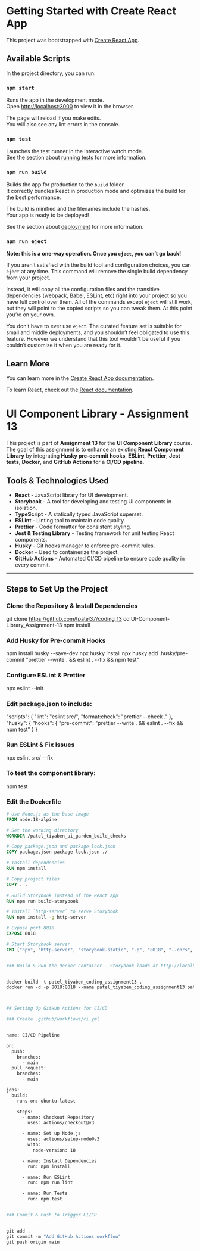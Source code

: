 # Getting Started with Create React App

This project was bootstrapped with [Create React App](https://github.com/facebook/create-react-app).

## Available Scripts

In the project directory, you can run:

### `npm start`

Runs the app in the development mode.\
Open [http://localhost:3000](http://localhost:3000) to view it in the browser.

The page will reload if you make edits.\
You will also see any lint errors in the console.

### `npm test`

Launches the test runner in the interactive watch mode.\
See the section about [running tests](https://facebook.github.io/create-react-app/docs/running-tests) for more information.

### `npm run build`

Builds the app for production to the `build` folder.\
It correctly bundles React in production mode and optimizes the build for the best performance.

The build is minified and the filenames include the hashes.\
Your app is ready to be deployed!

See the section about [deployment](https://facebook.github.io/create-react-app/docs/deployment) for more information.

### `npm run eject`

**Note: this is a one-way operation. Once you `eject`, you can’t go back!**

If you aren’t satisfied with the build tool and configuration choices, you can `eject` at any time. This command will remove the single build dependency from your project.

Instead, it will copy all the configuration files and the transitive dependencies (webpack, Babel, ESLint, etc) right into your project so you have full control over them. All of the commands except `eject` will still work, but they will point to the copied scripts so you can tweak them. At this point you’re on your own.

You don’t have to ever use `eject`. The curated feature set is suitable for small and middle deployments, and you shouldn’t feel obligated to use this feature. However we understand that this tool wouldn’t be useful if you couldn’t customize it when you are ready for it.

## Learn More

You can learn more in the [Create React App documentation](https://facebook.github.io/create-react-app/docs/getting-started).

To learn React, check out the [React documentation](https://reactjs.org/).




# UI Component Library - Assignment 13

This project is part of **Assignment 13** for the **UI Component Library** course. The goal of this assignment is to enhance an existing **React Component Library** by integrating **Husky pre-commit hooks**, **ESLint**, **Prettier**, **Jest tests**, **Docker**, and **GitHub Actions** for a **CI/CD pipeline**.

## Tools & Technologies Used

- **React** - JavaScript library for UI development.
- **Storybook** - A tool for developing and testing UI components in isolation.
- **TypeScript** - A statically typed JavaScript superset.
- **ESLint** - Linting tool to maintain code quality.
- **Prettier** - Code formatter for consistent styling.
- **Jest & Testing Library** - Testing framework for unit testing React components.
- **Husky** - Git hooks manager to enforce pre-commit rules.
- **Docker** - Used to containerize the project.
- **GitHub Actions** - Automated CI/CD pipeline to ensure code quality in every commit.

---

## Steps to Set Up the Project

### Clone the Repository & Install Dependencies


git clone https://github.com/tpatel37/coding_13
cd UI-Component-Library_Assignment-13
npm install


### Add Husky for Pre-commit Hooks


npm install husky --save-dev
npx husky install
npx husky add .husky/pre-commit "prettier --write . && eslint . --fix && npm test"


### Configure ESLint & Prettier


npx eslint --init



### Edit package.json to include:

"scripts": {
  "lint": "eslint src/",
  "format:check": "prettier --check ."
},
"husky": {
  "hooks": {
    "pre-commit": "prettier --write . && eslint . --fix && npm test"
  }
}



### Run ESLint & Fix Issues


npx eslint src/ --fix



### To test the component library:


npm test



### Edit the Dockerfile

```dockerfile
# Use Node.js as the base image
FROM node:18-alpine

# Set the working directory
WORKDIR /patel_tiyaben_ui_garden_build_checks

# Copy package.json and package-lock.json
COPY package.json package-lock.json ./

# Install dependencies
RUN npm install

# Copy project files
COPY . .

# Build Storybook instead of the React app
RUN npm run build-storybook

# Install `http-server` to serve Storybook
RUN npm install -g http-server

# Expose port 8018
EXPOSE 8018

# Start Storybook server
CMD ["npx", "http-server", "storybook-static", "-p", "8018", "--cors", "--no-cache", "--log-ip"]


### Build & Run the Docker Container - Storybook loads at http://localhost:8018


docker build -t patel_tiyaben_coding_assignment13 .
docker run -d -p 8018:8018 --name patel_tiyaben_coding_assignment13 patel_tiyaben_coding_assignment13



## Setting Up GitHub Actions for CI/CD

### Create .github/workflows/ci.yml


name: CI/CD Pipeline

on:
  push:
    branches:
      - main
  pull_request:
    branches:
      - main

jobs:
  build:
    runs-on: ubuntu-latest

    steps:
      - name: Checkout Repository
        uses: actions/checkout@v3

      - name: Set up Node.js
        uses: actions/setup-node@v3
        with:
          node-version: 18

      - name: Install Dependencies
        run: npm install

      - name: Run ESLint
        run: npm run lint

      - name: Run Tests
        run: npm test


### Commit & Push to Trigger CI/CD


git add .
git commit -m "Add GitHub Actions workflow"
git push origin main


